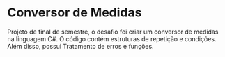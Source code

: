 # Conversor de Medidas
 Projeto de final de semestre, o desafio foi criar um conversor de medidas na linguagem C#. O código contém estruturas de repetição e condições. Além disso, possui Tratamento de erros e funções.
